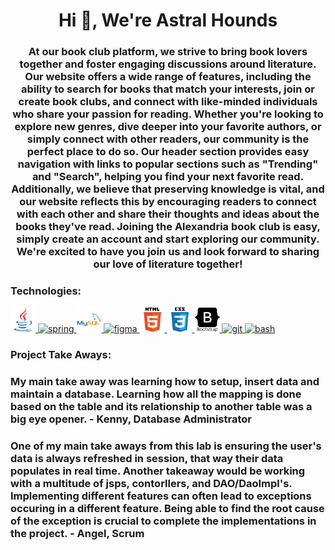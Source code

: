 <h1 align="center">Hi 👋, We're Astral Hounds</h1>
<h3 align="center">At our book club platform, we strive to bring book lovers together and foster engaging discussions around literature. Our website offers a wide range of features, including the ability to search for books that match your interests, join or create book clubs, and connect with like-minded individuals who share your passion for reading. Whether you're looking to explore new genres, dive deeper into your favorite authors, or simply connect with other readers, our community is the perfect place to do so. Our header section provides easy navigation with links to popular sections such as "Trending" and "Search", helping you find your next favorite read. Additionally, we believe that preserving knowledge is vital, and our website reflects this by encouraging readers to connect with each other and share their thoughts and ideas about the books they've read. Joining the Alexandria book club is easy, simply create an account and start exploring our community. We're excited to have you join us and look forward to sharing our love of literature together!</h3>

<h3 align="left">Technologies:</h3>
<p align="left"><a href="https://www.java.com" target="_blank" rel="noreferrer"> <img src="https://raw.githubusercontent.com/devicons/devicon/master/icons/java/java-original.svg" alt="java" width="40" height="40"/> </a><a href="https://spring.io/" target="_blank" rel="noreferrer"> <img src="https://www.vectorlogo.zone/logos/springio/springio-icon.svg" alt="spring" width="40" height="40"/> </a><a href="https://www.mysql.com/" target="_blank" rel="noreferrer"> <img src="https://raw.githubusercontent.com/devicons/devicon/master/icons/mysql/mysql-original-wordmark.svg" alt="mysql" width="40" height="40"/> </a><a href="https://www.figma.com/" target="_blank" rel="noreferrer"> <img src="https://www.vectorlogo.zone/logos/figma/figma-icon.svg" alt="figma" width="40" height="40"/> </a><a href="https://www.w3.org/html/" target="_blank" rel="noreferrer"> <img src="https://raw.githubusercontent.com/devicons/devicon/master/icons/html5/html5-original-wordmark.svg" alt="html5" width="40" height="40"/> </a><a href="https://www.w3schools.com/css/" target="_blank" rel="noreferrer"> <img src="https://raw.githubusercontent.com/devicons/devicon/master/icons/css3/css3-original-wordmark.svg" alt="css3" width="40" height="40"/> </a><a href="https://getbootstrap.com" target="_blank" rel="noreferrer"> <img src="https://raw.githubusercontent.com/devicons/devicon/master/icons/bootstrap/bootstrap-plain-wordmark.svg" alt="bootstrap" width="40" height="40"/> </a><a href="https://git-scm.com/" target="_blank" rel="noreferrer"> <img src="https://www.vectorlogo.zone/logos/git-scm/git-scm-icon.svg" alt="git" width="40" height="40"/> </a><a href="https://www.gnu.org/software/bash/" target="_blank" rel="noreferrer"> <img src="https://www.vectorlogo.zone/logos/gnu_bash/gnu_bash-icon.svg" alt="bash" width="40" height="40"/> </a> 

<h3 align="left">Project Take Aways:</h3>
<h3 align="left">My main take away was learning how to setup, insert data and maintain a database. Learning how all the mapping is done based on the table and its relationship to another table was a big eye opener. - Kenny, Database Administrator</h3>

<h3 align="left">One of my main take aways from this lab is ensuring the user's data is always refreshed in session, that way their data populates in real time. Another takeaway would be working with a multitude of jsps, contorllers, and DAO/DaoImpl's. Implementing different features can often lead to exceptions occuring in a different feature. Being able to find the root cause of the exception is crucial to complete the implementations in the project. - Angel, Scrum</h3>
